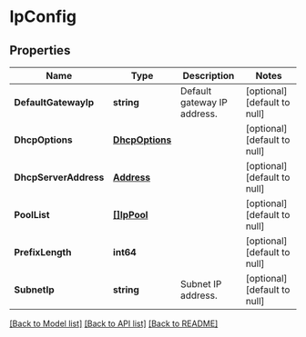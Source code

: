 # IpConfig

## Properties
Name | Type | Description | Notes
------------ | ------------- | ------------- | -------------
**DefaultGatewayIp** | **string** | Default gateway IP address. | [optional] [default to null]
**DhcpOptions** | [**DhcpOptions**](dhcp_options.md) |  | [optional] [default to null]
**DhcpServerAddress** | [**Address**](address.md) |  | [optional] [default to null]
**PoolList** | [**[]IpPool**](ip_pool.md) |  | [optional] [default to null]
**PrefixLength** | **int64** |  | [optional] [default to null]
**SubnetIp** | **string** | Subnet IP address. | [optional] [default to null]

[[Back to Model list]](../README.md#documentation-for-models) [[Back to API list]](../README.md#documentation-for-api-endpoints) [[Back to README]](../README.md)
